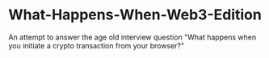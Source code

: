 # What-Happens-When-Web3-Edition
An attempt to answer the age old interview question "What happens when you initiate a crypto transaction from your browser?"
